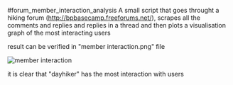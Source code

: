#forum_member_interaction_analysis
A small script that goes throught a hiking forum (http://bpbasecamp.freeforums.net/), scrapes all the comments and replies and replies in a thread and then 
plots a visualisation graph of the most interacting users

result can be verified in "member interaction.png" file

![member interaction](https://user-images.githubusercontent.com/109516711/197854615-59722d1a-4140-4680-b16a-6c6b7f88e4bc.png)

it is clear that "dayhiker" has the most interaction with users
